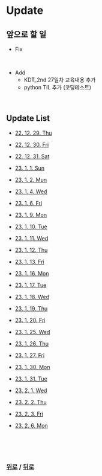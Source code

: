 # Update

## 앞으로 할 일

* Fix

<br>

* Add
  * KDT_2nd 27일차 교육내용 추가
  * python TIL 추가 (코딩테스트)

<br>

## Update List

* [22. 12. 29. Thu](Update_list/22.12.29.Thu.md)

* [22. 12. 30. Fri](Update_list/22.12.30.Fri.md)

* [22. 12. 31. Sat](Update_list/22.12.31.Sat.md)

* [23. 1. 1. Sun](Update_list/23.1.1.Sun.md)

* [23. 1. 2. Mun](Update_list/23.1.2.Mon.md)

* [23. 1. 4. Wed](Update_list/23.1.4.Wed.md)

* [23. 1. 6. Fri](Update_list/23.1.6.Fri.md)

* [23. 1. 9. Mon](Update_list/23.1.9.Mon.md)

* [23. 1. 10. Tue](Update_list/23.1.10.Tue.md)

* [23. 1. 11. Wed](Update_list/23.1.11.Wed.md)

* [23. 1. 12. Thu](Update_list/23.1.12.Thu.md)

* [23. 1. 13. Fri](Update_list/23.1.13.Fri.md)

* [23. 1. 16. Mon](Update_list/23.1.16.Mon.md)

* [23. 1. 17. Tue](Update_list/23.1.17.Tue.md)

* [23. 1. 18. Wed](Update_list/23.1.18.Wed.md)

* [23. 1. 19. Thu](Update_list/23.1.19.Thu.md)

* [23. 1. 20. Fri](Update_list/23.1.20.Fri.md)

* [23. 1. 25. Wed](Update_list/23.1.25.Wed.md)

* [23. 1. 26. Thu](Update_list/23.1.26.Thu.md)

* [23. 1. 27. Fri](Update_list/23.1.27.Fri.md)

* [23. 1. 30. Mon](Update_list/23.1.30.Mon.md)

* [23. 1. 31. Tue](Update_list/23.1.31.Tue.md)

* [23. 2. 1. Wed](Update_list/23.2.1.Wed.md)

* [23. 2. 2. Thu](Update_list/23.2.2.Thu.md)

* [23. 2. 3. Fri](Update_list/23.2.3.Fri.md)

* [23. 2. 6. Mon](Update_list/23.2.6.Mon.md)

<br>

<br>

<br>

### [위로](#update) / [뒤로](/README.md/#)
